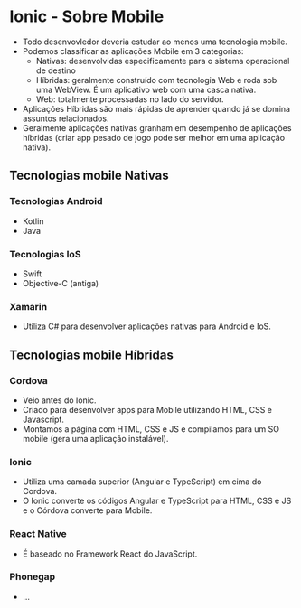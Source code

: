 # Ionic - Sobre Mobile

- Todo desenvovledor deveria estudar ao menos uma tecnologia mobile.
- Podemos classificar as aplicações Mobile em 3 categorias:
    - Nativas: desenvolvidas especificamente para o sistema operacional de destino
    - Híbridas: geralmente construído com tecnologia Web e roda sob uma WebView. É um aplicativo web com uma casca nativa.
    - Web: totalmente processadas no lado do servidor.
- Aplicações Híbridas são mais rápidas de aprender quando já se domina assuntos relacionados.
- Geralmente aplicações nativas granham em desempenho de aplicações híbridas (criar app pesado de jogo pode ser melhor em uma aplicação nativa).

## Tecnologias mobile Nativas

### Tecnologias Android

- Kotlin
- Java

### Tecnologias IoS

- Swift
- Objective-C (antiga)

### Xamarin

- Utiliza C# para desenvolver aplicações nativas para Android e IoS.

## Tecnologias mobile Híbridas

### Cordova

- Veio antes do Ionic.
- Criado para desenvolver apps para Mobile utilizando HTML, CSS e Javascript.
- Montamos a página com HTML, CSS e JS e compilamos para um SO mobile (gera uma aplicação instalável).

### Ionic

- Utiliza uma camada superior (Angular e TypeScript) em cima do Cordova.
- O Ionic converte os códigos Angular e TypeScript para HTML, CSS e JS e o Córdova converte para Mobile.

### React Native

- É baseado no Framework React do JavaScript.

### Phonegap

- ...







